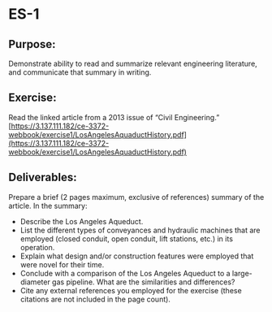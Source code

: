 # ES-1

## Purpose:
Demonstrate ability to read and summarize relevant engineering literature, and communicate that summary in writing.

## Exercise:

Read the linked article from a 2013 issue of “Civil Engineering.” [https://3.137.111.182/ce-3372-webbook/exercise1/LosAngelesAquaductHistory.pdf](https://3.137.111.182/ce-3372-webbook/exercise1/LosAngelesAquaductHistory.pdf)

## Deliverables:
Prepare a brief (2 pages maximum, exclusive of references) summary of the article. In the summary:

- Describe the Los Angeles Aqueduct. 
- List the different types of conveyances and hydraulic machines that are employed (closed conduit, open conduit, lift stations, etc.) in its operation. 
- Explain what design and/or construction features were employed that were novel for their time. 
- Conclude with a comparison of the Los Angeles Aqueduct to a large-diameter gas pipeline. What are the similarities and differences?
- Cite any external references you employed for the exercise (these citations are not included in the page count).


```python

```
